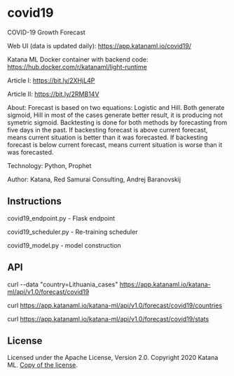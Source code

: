 # covid19
COVID-19 Growth Forecast

Web UI (data is updated daily): https://app.katanaml.io/covid19/

Katana ML Docker container with backend code: https://hub.docker.com/r/katanaml/light-runtime

Article I: https://bit.ly/2XHjL4P

Article II: https://bit.ly/2RMB14V

About: Forecast is based on two equations: Logistic and Hill. Both generate sigmoid, Hill in most of the cases generate better result, it is producing not symetric sigmoid. Backtesting is done for both methods by forecasting from five days in the past. If backesting forecast is above current forecast, means current situation is better than it was forecasted. If backesting forecast is below current forecast, means current situation is worse than it was forecasted.

Technology: Python, Prophet

Author: Katana, Red Samurai Consulting, Andrej Baranovskij

## Instructions

covid19_endpoint.py - Flask endpoint

covid19_scheduler.py - Re-training scheduler

covid19_model.py - model construction

## API

curl --data "country=Lithuania_cases" https://app.katanaml.io/katana-ml/api/v1.0/forecast/covid19

curl https://app.katanaml.io/katana-ml/api/v1.0/forecast/covid19/countries

curl https://app.katanaml.io/katana-ml/api/v1.0/forecast/covid19/stats

## License

Licensed under the Apache License, Version 2.0. Copyright 2020 Katana ML. [Copy of the license](https://github.com/katanaml/covid19/blob/master/LICENSE).
